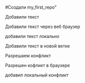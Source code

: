 #Создали my_first_repo" 

Добавили текст

Добавили текст через веб браузер

добавили текст локально

Добавили текст в новой ветке

Разрешаем конфликт

Разрешен кофликт в браузере

добавил локальный конфликт


